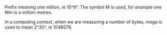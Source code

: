 Prefix meaning one million, ie 10^6^. The symbol M is used, for example
one Mm is a million metres.

In a computing context, when we are measuring a number of bytes, mega is
used to mean 2^20^, ie 1048576.
